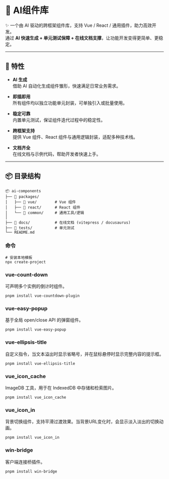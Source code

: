# 🔌 AI组件库

✨ 一个由 AI 驱动的跨框架组件库，支持 Vue / React / 通用插件，助力高效开发。  
通过 **AI 快速生成 + 单元测试保障 + 在线文档支撑**，让功能开发变得更简单、更稳定。

---

## 🚀 特性

- **AI 生成**  
  借助 AI 自动化生成组件雏形，快速满足日常业务需求。

- **即插即用**  
  所有组件均以独立功能单元封装，可单独引入或批量使用。

- **稳定可靠**  
  内置单元测试，保证组件迭代过程中的稳定性。

- **跨框架支持**  
  提供 Vue 组件、React 组件与通用逻辑封装，适配多种技术栈。

- **文档齐全**  
  在线文档与示例代码，帮助开发者快速上手。

---

## 📦 目录结构

```plaintext
📦 ai-components
├── 📂 packages/
│   ├── 📂 vue/        # Vue 组件
│   ├── 📂 react/      # React 组件
│   └── 📂 common/     # 通用工具/逻辑
│
├── 📂 docs/           # 在线文档 (vitepress / docusaurus)
├── 📂 tests/          # 单元测试
└── README.md
````

### 命令

```shell
# 安装本地模板
npx create-project
```

### vue-count-down
可声明多个实例的倒计时组件。

```shell
pnpm install vue-countdown-plugin
```

### vue-easy-popup
基于全局 open/close API 的弹窗组件。

```shell
pnpm install vue-easy-popup
```

### vue-ellipsis-title
自定义指令，当文本溢出时显示省略号，并在鼠标悬停时显示完整内容的提示框。

```shell
pnpm install vue-ellipsis-title
```

### vue_icon_cache
ImageDB 工具，用于在 IndexedDB 中存储和检索图片。

```shell
pnpm install vue_icon_cache
```

### vue_icon_in
背景切换组件，支持平滑过渡效果。当背景URL变化时，会显示淡入淡出的切换动画。

```shell
pnpm install vue_icon_in
```

### win-bridge
客户端连接桥插件。

```shell
pnpm install win-bridge
```




